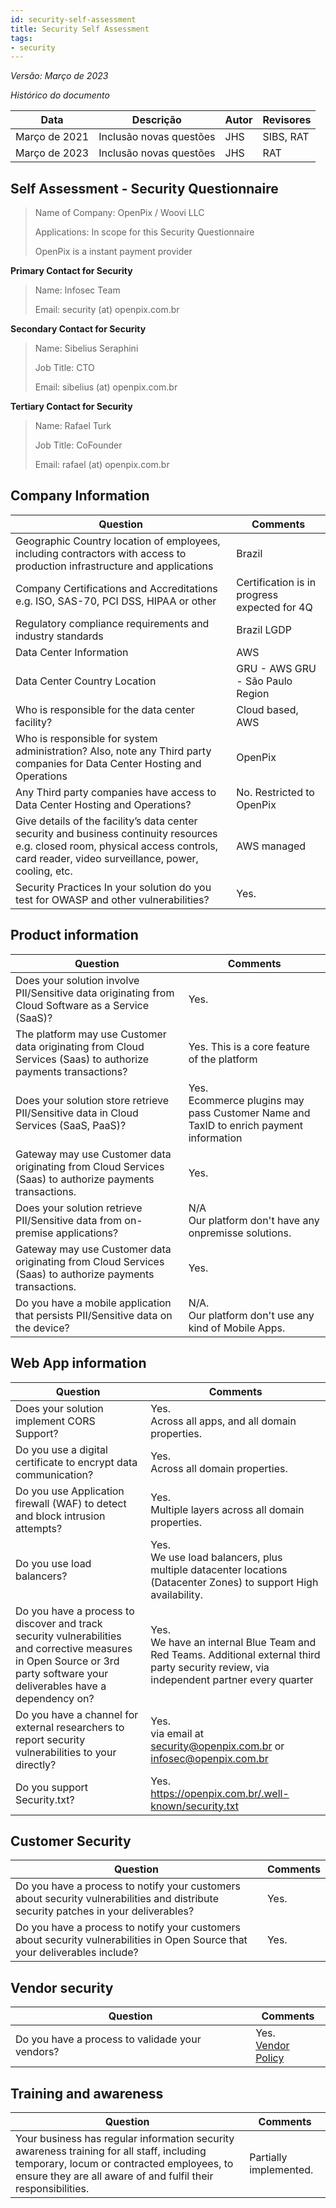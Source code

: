 ```yaml
---
id: security-self-assessment
title: Security Self Assessment
tags:
- security
---
```


*Versão: Março de 2023*

*Histórico do documento*

| Data  | Descrição | Autor | Revisores |
| -  | - | - | - |
| Março de 2021 | Inclusão novas questões | JHS | SIBS, RAT |
| Março de 2023 | Inclusão novas questões | JHS | RAT |


## Self Assessment - Security Questionnaire 


> Name of Company: OpenPix / Woovi LLC
>
> Applications: In scope for this Security Questionnaire 
>
> OpenPix is a instant payment provider

**Primary Contact for Security**
> Name: Infosec Team
>
> Email: security (at) openpix.com.br

**Secondary Contact for Security**
> Name: Sibelius Seraphini
>
> Job Title: CTO
>
> Email: sibelius (at) openpix.com.br

**Tertiary Contact for Security**
> Name: Rafael Turk
> 
> Job Title: CoFounder
> 
> Email: rafael (at) openpix.com.br


## Company Information

| Question | Comments | 
| --  | -- | 
| Geographic Country location of employees, including contractors with access to production infrastructure and applications | Brazil | 
| Company Certifications and Accreditations e.g. ISO, SAS-70, PCI DSS, HIPAA or other | Certification is in progress expected for 4Q |
| Regulatory compliance requirements and industry standards | Brazil LGDP |
| Data Center Information | AWS |
| Data Center Country Location | GRU - AWS GRU - São Paulo Region |
| Who is responsible for the data center facility? | Cloud based, AWS |
| Who is responsible for system administration? Also, note any Third party companies for Data Center Hosting and Operations | OpenPix |
| Any Third party companies have access to Data Center Hosting and Operations? | No. Restricted to OpenPix |
| Give details of the facility’s data center security and business continuity resources e.g. closed room, physical access controls, card reader, video surveillance, power, cooling, etc. | AWS managed |
| Security Practices In your solution do you test for OWASP and other vulnerabilities? | Yes. | 

## Product information

| Question | Comments | 
| --  | -- | 
| Does your solution involve PII/Sensitive data originating from Cloud Software as a Service (SaaS)? | Yes. | 
| The platform may use Customer data originating from Cloud Services (Saas) to authorize payments transactions? | Yes. This is a core feature of the platform |
| Does your solution store retrieve PII/Sensitive data in Cloud Services (SaaS, PaaS)? | Yes. <br/>Ecommerce plugins may pass Customer Name and TaxID to enrich payment information |
| Gateway may use Customer data originating from  Cloud Services (Saas) to authorize payments transactions. | Yes. |
| Does your solution retrieve PII/Sensitive data from  on-premise applications? | N/A <br/>Our platform don't have any onpremisse solutions. |
| Gateway may use Customer data originating from  Cloud Services (Saas) to authorize payments transactions. | Yes. |
| Do you have a mobile application that persists PII/Sensitive data on the device? | N/A. <br/>Our platform don't use any kind of Mobile Apps. |


## Web App information

| Question | Comments | 
| -  | - | 
| Does your solution implement CORS Support? | Yes. <br/>Across all apps, and all domain properties. |
| Do you use a digital certificate to encrypt data communication? | Yes. <br/>Across all domain properties. | 
| Do you use Application firewall (WAF)  to detect and block intrusion attempts? | Yes. <br/>Multiple layers across all domain properties. |
| Do you use load balancers? | Yes. <br/>We use load balancers, plus multiple datacenter locations (Datacenter Zones) to support High availability. |
| Do you have a process to discover and track security vulnerabilities and corrective measures in Open Source or 3rd party software your deliverables have a dependency on? | Yes. <br/>We have an internal Blue Team and Red Teams. Additional external third party security review, via independent partner every quarter |
| Do you have a channel for external researchers to report security vulnerabilities to your directly? | Yes. <br/> via email at security@openpix.com.br or infosec@openpix.com.br |
| Do you support Security.txt? | Yes.  <br/>https://openpix.com.br/.well-known/security.txt |


## Customer Security
| Question | Comments | 
| -  | - | 
| Do you have a process to notify your customers about security vulnerabilities and distribute security patches in your deliverables? | Yes. |
| Do you have a process to notify your customers about security vulnerabilities in Open Source that your deliverables include? | Yes. |


## Vendor security 
| Question | Comments | 
| -  | - | 
| Do you have a process to validade your vendors? | Yes. <br/> [Vendor Policy](https://developers.openpix.com.br/docs/security/security-policy#pol%C3%ADtica-de-seguran%C3%A7a-de-fornecedores)|


## Training and awareness 
| Question | Comments | 
| -  | - | 
| Your business has regular information security awareness training for all staff, including temporary, locum or contracted employees, to ensure they are all aware of and fulfil their responsibilities. | Partially implemented. |

